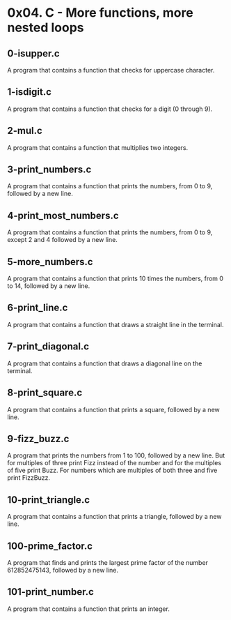 # 0x04. C - More functions, more nested loops

## 0-isupper.c
A program that contains a function that checks for uppercase character.

## 1-isdigit.c
A program that contains a function that checks for a digit (0 through 9).

## 2-mul.c
A program that contains a function that multiplies two integers.

## 3-print_numbers.c
A program that contains a function that prints the numbers, from 0 to 9, followed by a new line.

## 4-print_most_numbers.c
A program that contains a function that prints the numbers, from 0 to 9, except 2 and 4 followed by a new line.

## 5-more_numbers.c
A program that contains a function that prints 10 times the numbers, from 0 to 14, followed by a new line.

## 6-print_line.c
A program that contains a function that draws a straight line in the terminal.

## 7-print_diagonal.c
A program that contains a function that draws a diagonal line on the terminal.

## 8-print_square.c
A program that contains a function that prints a square, followed by a new line.

## 9-fizz_buzz.c
A program that prints the numbers from 1 to 100, followed by a new line. But for multiples of three print Fizz instead of the number and for the multiples of five print Buzz. For numbers which are multiples of both three and five print FizzBuzz.

## 10-print_triangle.c
A program that contains a function that prints a triangle, followed by a new line.

## 100-prime_factor.c
A program that finds and prints the largest prime factor of the number 612852475143, followed by a new line.

## 101-print_number.c
A program that contains a function that prints an integer.
